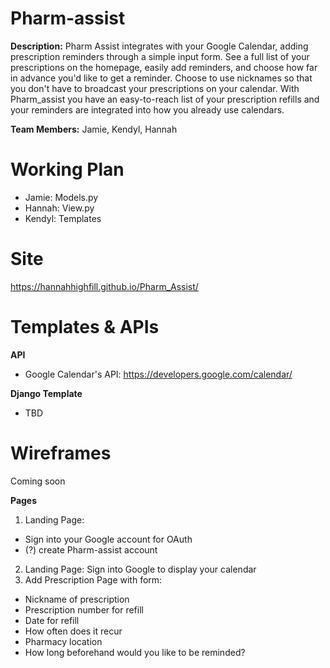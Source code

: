 # Pharm-assist #
**Description:** Pharm Assist integrates with your Google Calendar, adding prescription reminders through a simple input form. See a full list of your prescriptions on the homepage, easily add reminders, and choose how far in advance you'd like to get a reminder. Choose to use nicknames so that you don't have to broadcast your prescriptions on your calendar. With Pharm_assist you have an easy-to-reach list of your prescription refills and your reminders are integrated into how you already use calendars.

**Team Members:** Jamie, Kendyl, Hannah

# Working Plan #
* Jamie: Models.py
* Hannah: View.py 
* Kendyl: Templates

# Site #
https://hannahhighfill.github.io/Pharm_Assist/

# Templates & APIs #
**API**
* Google Calendar's API: https://developers.google.com/calendar/

**Django Template**
* TBD

# Wireframes #
Coming soon

**Pages**
1. Landing Page: 
  * Sign into your Google account for OAuth
  * (?) create Pharm-assist account
2. Landing Page: Sign into Google to display your calendar
3. Add Prescription Page with form:
  * Nickname of prescription
  * Prescription number for refill
  * Date for refill
  * How often does it recur
  * Pharmacy location
  * How long beforehand would you like to be reminded? 
